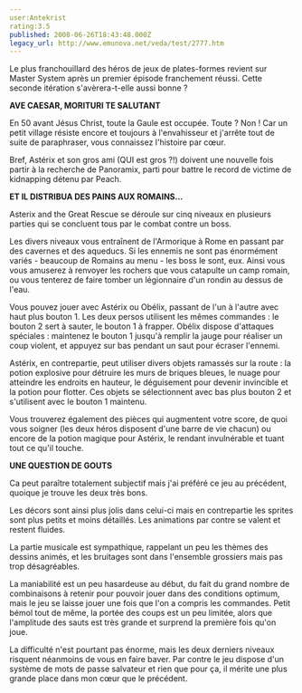 ```yaml
---
user:Antekrist
rating:3.5
published: 2008-06-26T18:43:48.000Z
legacy_url: http://www.emunova.net/veda/test/2777.htm
---
```

Le plus franchouillard des héros de jeux de plates-formes revient sur Master System après un premier épisode franchement réussi. Cette seconde itération s'avèrera-t-elle aussi bonne ?  

  

**AVE CAESAR, MORITURI TE SALUTANT**  

En 50 avant Jésus Christ, toute la Gaule est occupée. Toute ? Non ! Car un petit village résiste encore et toujours à l'envahisseur et j'arrête tout de suite de paraphraser, vous connaissez l'histoire par cœur.  

Bref, Astérix et son gros ami (QUI est gros ?!) doivent une nouvelle fois partir à la recherche de Panoramix, parti pour battre le record de victime de kidnapping détenu par Peach.  

  

**ET IL DISTRIBUA DES PAINS AUX ROMAINS...**  

Asterix and the Great Rescue se déroule sur cinq niveaux en plusieurs parties qui se concluent tous par le combat contre un boss.  

Les divers niveaux vous entraînent de l'Armorique à Rome en passant par des cavernes et des aqueducs. Si les ennemis ne sont pas énormément variés - beaucoup de Romains au menu - les boss le sont, eux. Ainsi vous vous amuserez à renvoyer les rochers que vous catapulte un camp romain, ou vous tenterez de faire tomber un légionnaire d'un rondin au dessus de l'eau.  

Vous pouvez jouer avec Astérix ou Obélix, passant de l'un à l'autre avec haut plus bouton 1\. Les deux persos utilisent les mêmes commandes : le bouton 2 sert à sauter, le bouton 1 à frapper. Obélix dispose d'attaques spéciales : maintenez le bouton 1 jusqu'à remplir la jauge pour réaliser un coup violent, et appuyez sur bas pendant un saut pour écraser l'ennemi.   

Astérix, en contrepartie, peut utiliser divers objets ramassés sur la route : la potion explosive pour détruire les murs de briques bleues, le nuage pour atteindre les endroits en hauteur, le déguisement pour devenir invincible et la potion pour flotter. Ces objets se sélectionnent avec bas plus bouton 2 et s'utilisent avec le bouton 1 maintenu.  

Vous trouverez également des pièces qui augmentent votre score, de quoi vous soigner (les deux héros disposent d'une barre de vie chacun) ou encore de la potion magique pour Astérix, le rendant invulnérable et tuant tout ce qu'il touche.  

  

**UNE QUESTION DE GOUTS**  

Ca peut paraître totalement subjectif mais j'ai préféré ce jeu au précédent, quoique je trouve les deux très bons.  

Les décors sont ainsi plus jolis dans celui-ci mais en contrepartie les sprites sont plus petits et moins détaillés. Les animations par contre se valent et restent fluides.  

La partie musicale est sympathique, rappelant un peu les thèmes des dessins animés, et les bruitages sont dans l'ensemble grossiers mais pas trop désagréables.  

La maniabilité est un peu hasardeuse au début, du fait du grand nombre de combinaisons à retenir pour pouvoir jouer dans des conditions optimum, mais le jeu se laisse jouer une fois que l'on a compris les commandes. Petit bémol tout de même, la portée des coups est un peu limitée, alors que l'amplitude des sauts est très grande et surprend la première fois qu'on joue.  

La difficulté n'est pourtant pas énorme, mais les deux derniers niveaux risquent néanmoins de vous en faire baver. Par contre le jeu dispose d'un système de mots de passe salvateur et rien que pour ça, il mérite une plus grande place dans mon cœur que le précédent.